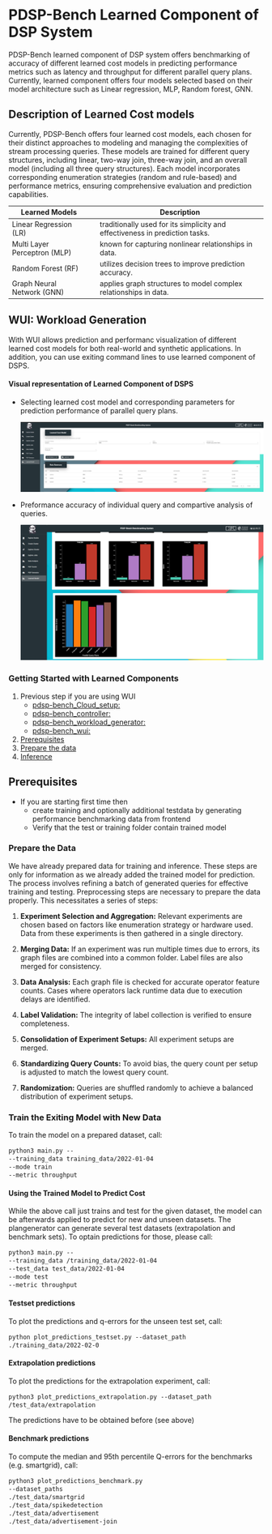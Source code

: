 <h1> PDSP-Bench Learned Component of DSP System </h1>

PDSP-Bench learned component of DSP system offers benchmarking of accuracy of different learned cost models in predicting performance metrics such as latency and throughput for different parallel query plans. Currently, learned component offers four models selected based on their model architecture such as Linear regression, MLP, Random forest, GNN.


## Description of Learned Cost models

Currently, PDSP-Bench offers four learned cost models, each chosen for their distinct approaches to modeling and managing the complexities of stream processing queries. These models are trained for different query structures, including linear, two-way join, three-way join, and an overall model (including all three query structures). Each model incorporates corresponding enumeration strategies (random and rule-based) and performance metrics, ensuring comprehensive evaluation and prediction capabilities.

| **Learned Models** || **Description**  |
|----------------------------------------------------------------------------------|------------------------------------------|-----------------------------------------------------------------------------------------------------------------------------------------------------------------------------------------------------------------------------------------------------------------------------------------------------------------------------------------------------------------|
| Linear Regression (LR)                                       || traditionally used for its simplicity and effectiveness in prediction tasks.                                                                                                                                                           |
| Multi Layer Perceptron (MLP)                              || known for capturing nonlinear relationships in data.                                                                                                                                                                           |
| Random Forest (RF)                                    || utilizes decision trees to improve prediction accuracy.                                                                                                                                                          |
| Graph Neural Network (GNN)                        || applies graph structures to model complex relationships in data.                                                                                                                         |


## WUI: Workload Generation
With WUI allows prediction and performanc visualization of different learned cost models for both real-world and synthetic applications. In addition, you can use exiting command lines to use learned component of DSPS. 

#### Visual representation of Learned Component of DSPS

- Selecting learned cost model and corresponding parameters for prediction performance of parallel query plans.

    <img src="../reference_images/PDSP-Bench_WUI_screenshots/learned_model_cost_prediction_gnn.PNG" alt="plot" width="600">

- Preformance accuracy of individual query and compartive analysis of queries.

  <img src="../reference_images/PDSP-Bench_WUI_screenshots/learned_model_cost_prediction_comparison.PNG" alt="plot" width="600">
 
### Getting Started with Learned Components

1. Previous step if you are using WUI
    - [pdsp-bench_Cloud_setup:](https://github.com/pdspbench/PDSPBench/tree/master/pdsp-bench_Cloud_setup#readme) 
    - [pdsp-bench_controller:](https://github.com/pdspbench/PDSPBench/tree/master/pdsp-bench_controller#readme)
    - [pdsp-bench_workload_generator:](https://github.com/pdspbench/PDSPBench/tree/master/pdsp-bench_workload_generator#readme)
    - [pdsp-bench_wui:](https://github.com/pdspbench/PDSPBench/tree/master/pdsp-bench_wui#readme) 
1. [Prerequisites](#prerequisites)
1. [Prepare the data](#preparedata)
1. [Inference](#model)

## Prerequisites<a name="prerequisites"></a>
- If you are starting first time then 
    -   create training and optionally additional testdata by generating performance benchmarking data from frontend
    -   Verify that the test or training folder contain trained model

###  Prepare the Data<a name="preparedata"></a>

We have already prepared data for training and inference. These steps are only for information as we already added the trained model for prediction. The process involves refining a batch of generated queries for effective training and testing. Preprocessing steps are necessary to prepare the data properly. This necessitates a series of steps:

1. **Experiment Selection and Aggregation:** Relevant experiments are chosen based on factors like enumeration strategy or hardware used. Data from these experiments is then gathered in a single directory.

1. **Merging Data:** If an experiment was run multiple times due to errors, its graph files are combined into a common folder. Label files are also merged for consistency.

1. **Data Analysis:** Each graph file is checked for accurate operator feature counts. Cases where operators lack runtime data due to execution delays are identified.

1. **Label Validation:** The integrity of label collection is verified to ensure completeness.

1. **Consolidation of Experiment Setups:** All experiment setups are merged.

1. **Standardizing Query Counts:** To avoid bias, the query count per setup is adjusted to match the lowest query count.

1. **Randomization:** Queries are shuffled randomly to achieve a balanced distribution of experiment setups.

### Train the Exiting Model with New Data<a name="model"></a>
To train the model on a prepared dataset, call:
		
```
python3 main.py --
--training_data training_data/2022-01-04
--mode train
--metric throughput
```
#### Using the Trained Model to Predict Cost
While the above call just trains and test for the given dataset, the model can be afterwards applied to predict for new and unseen datasets. The plangenerator can generate several test datasets (extrapolation and benchmark sets). To optain predictions for those, please call:
```
python3 main.py --
--training_data /training_data/2022-01-04
--test_data test_data/2022-01-04
--mode test
--metric throughput
```

#### Testset predictions
To plot the predictions and q-errors for the unseen test set, call:

```
python plot_predictions_testset.py --dataset_path ./training_data/2022-02-0
```
#### Extrapolation predictions
To plot the predictions for the extrapolation experiment, call:
```
python3 plot_predictions_extrapolation.py --dataset_path /test_data/extrapolation
```
The predictions have to be obtained before (see above)

#### Benchmark predictions
To compute the median and 95th percentile Q-errors for the benchmarks (e.g. smartgrid), call:
```
python3 plot_predictions_benchmark.py
--dataset_paths 
./test_data/smartgrid 
./test_data/spikedetection 
./test_data/advertisement
./test_data/advertisement-join
```
